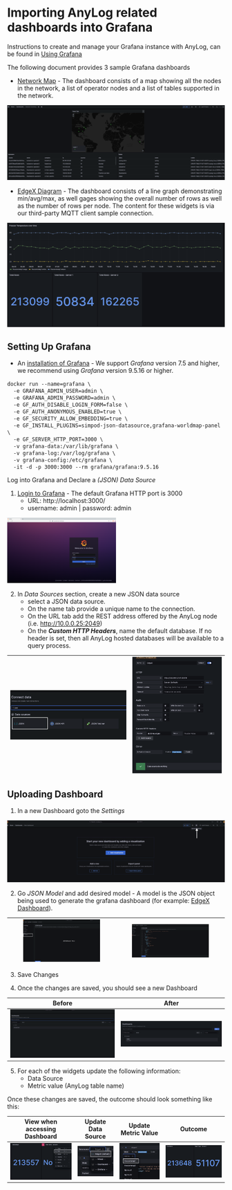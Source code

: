# Importing AnyLog related dashboards into Grafana

Instructions to create and manage your Grafana instance with AnyLog, can be found in [Using Grafana](using%20grafana.md) 


The following document provides 3 sample Grafana dashboards
* [Network Map](../examples/grafana_json/network_summary.json) - The dashboard consists of a map showing all the nodes 
in the network, a list of operator nodes and a list of  tables supported in the network.

![grafana_network_map.png](..%2Fimgs%2Fgrafana_network_map.png)

  
* [EdgeX Diagram](../examples) - The dashboard consists of a line graph demonstrating min/avg/max, as well gages showing 
the overall number of rows as well as the number of rows per node. The content for these widgets is via our third-party
MQTT client sample connection.  

![grafana_edgex_dashboard.png](..%2Fimgs%2Fgrafana_edgex_dashboard.png)

## Setting Up Grafana

* An [installation of Grafana](https://grafana.com/docs/grafana/latest/setup-grafana/installation/) - We support _Grafana_ version 7.5 and higher, we recommend using _Grafana_ version 9.5.16 or higher. 
```shell
docker run --name=grafana \
  -e GRAFANA_ADMIN_USER=admin \
  -e GRAFANA_ADMIN_PASSWORD=admin \
  -e GF_AUTH_DISABLE_LOGIN_FORM=false \
  -e GF_AUTH_ANONYMOUS_ENABLED=true \
  -e GF_SECURITY_ALLOW_EMBEDDING=true \
  -e GF_INSTALL_PLUGINS=simpod-json-datasource,grafana-worldmap-panel \
  -e GF_SERVER_HTTP_PORT=3000 \
  -v grafana-data:/var/lib/grafana \
  -v grafana-log:/var/log/grafana \
  -v grafana-config:/etc/grafana \
  -it -d -p 3000:3000 --rm grafana/grafana:9.5.16
```

Log into Grafana and Declare a _(JSON) Data Source_

1. [Login to Grafana](https://grafana.com/docs/grafana/latest/getting-started/getting-started/) - The default Grafana HTTP port is 3000  
   * URL: http://localhost:3000/ 
   * username: admin | password: admin

<img src="../imgs/grafana_login.png" alt="Grafana page" width="50%" height="50%" />

2. In _Data Sources_ section, create a new JSON data source
   * select a JSON data source.
   * On the name tab provide a unique name to the connection.
   * On the URL tab add the REST address offered by the AnyLog node (i.e. http://10.0.0.25:2049)
   * On the ***Custom HTTP Headers***, name the default database. If no header is set, then all AnyLog hosted databases will be available to a query process.


|<img src="../imgs/grafana_datasource_connector.png" alt="Data Source Option" /> | <img src="../imgs/grafana_datasource_configuration.png" alt="Data Source Config" /> | 
| :---: | :---: |


## Uploading Dashboard

1. In a new Dashboard goto the _Settings_  
<img src="../imgs/grafana_base_dashboard.png" alt="Empty Dashboard" />


2. Go _JSON Model_ and add desired model - A model is the JSON object being used to generate the grafana dashboard (for example: [EdgeX Dashboard](../examples/grafana_json/edgex_dashboard.json)).

| <img src="../imgs/grafana_json_model_empty.png" alt="Empty JSON Model" width="75%" height="75%" /> | <img src="../imgs/grafana_json_model.png" alt="JSON Model" width="75%" height="75%"/> |
|:--------------------------------------------------------------------------------------------------:|:-------------------------------------------------------------------------------------:|

3. Save Changes


4. Once the changes are saved, you should see a new Dashboard 

| Before |                                After                                |
| :---: |:-------------------------------------------------------------------:|
| <img src="../imgs/grafana_no_dashboard.png" alt="No Dashboards" /> | <img src="../imgs/grafana_new_dashboard.png" alt="New Dashboard" /> | 

5. For each of the widgets update the following information:
   * Data Source 
   * Metric value (AnyLog table name)

Once these changes are saved, the outcome should look something like this:

|          View when accessing Dashboard          |                             Update Data Source                              | Update Metric Value | Outcome | 
|:-----------------------------------------------:|:---------------------------------------------------------------------------:| :---: | :---:  |
| ![Edit Widget](../imgs/grafana_edit_button.png) | ![grafana_update_datasource.png](..%2Fimgs%2Fgrafana_update_datasource.png) | ![grafana_update_table.png](..%2Fimgs%2Fgrafana_update_table.png) | ![grafana_outcome.png](..%2Fimgs%2Fgrafana_outcome.png) |   
